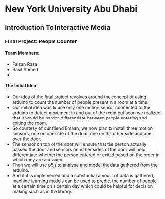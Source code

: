 # New York University Abu Dhabi
## Introduction To Interactive Media
### Final Project: People Counter

#### Team Members:
- Faizan Raza
- Basil Ahmed
- 
#### The Initial Idea:
- Our idea of the final project revolves around the concept of using arduino to count the number of people present in a room at a time. 
- Our initial idea was to use only one motion sensor connected to the arduino to detect movement in and out of the room but soon we realized that it would be hard to differentiate between people entering and exiting the room. 
- So courtesy of our friend Emaan, we now plan to install three motion sensors, one on one side of the door, one on the other side and one over the door. 
- The sensor on top of the door will ensure that the person actually passed the door and sensors on either sides of the door will help differentiate whether the person entered or exited based on the order in which they are activated. 
- Then we will use p5js to analyse and model the data gathered from the arduino. 
- And if it is implemented and a substantial amount of data is gathered, machine learning models can be used to predict the number of people at a certain time on a certain day which could be helpful for decision making such as in the library.
